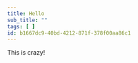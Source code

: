 ```yaml
---
title: Hello
sub_title: ""
tags: [ ]
id: b1667dc9-40bd-4212-871f-378f00aa86c1
---
```

This is crazy!